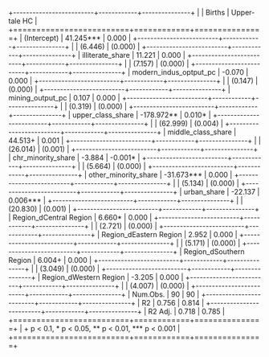 
+-------------------------+------------+---------------+
|                         | Births     | Upper-tale HC |
+=========================+============+===============+
| (Intercept)             | 41.245***  | 0.000         |
+-------------------------+------------+---------------+
|                         | (6.446)    | (0.000)       |
+-------------------------+------------+---------------+
| illiterate_share        | 11.221     | 0.000         |
+-------------------------+------------+---------------+
|                         | (7.157)    | (0.000)       |
+-------------------------+------------+---------------+
| modern_indus_optput_pc  | -0.070     | 0.000         |
+-------------------------+------------+---------------+
|                         | (0.147)    | (0.000)       |
+-------------------------+------------+---------------+
| mining_output_pc        | 0.107      | 0.000         |
+-------------------------+------------+---------------+
|                         | (0.319)    | (0.000)       |
+-------------------------+------------+---------------+
| upper_class_share       | -178.972** | 0.010*        |
+-------------------------+------------+---------------+
|                         | (62.999)   | (0.004)       |
+-------------------------+------------+---------------+
| middle_class_share      | 44.513+    | 0.001         |
+-------------------------+------------+---------------+
|                         | (26.014)   | (0.001)       |
+-------------------------+------------+---------------+
| chr_minority_share      | -3.884     | -0.001*       |
+-------------------------+------------+---------------+
|                         | (5.664)    | (0.000)       |
+-------------------------+------------+---------------+
| other_minority_share    | -31.673*** | 0.000         |
+-------------------------+------------+---------------+
|                         | (5.134)    | (0.000)       |
+-------------------------+------------+---------------+
| urban_share             | -22.137    | 0.006***      |
+-------------------------+------------+---------------+
|                         | (20.830)   | (0.001)       |
+-------------------------+------------+---------------+
| Region_dCentral Region  | 6.660*     | 0.000         |
+-------------------------+------------+---------------+
|                         | (2.721)    | (0.000)       |
+-------------------------+------------+---------------+
| Region_dEastern Region  | 2.952      | 0.000         |
+-------------------------+------------+---------------+
|                         | (5.171)    | (0.000)       |
+-------------------------+------------+---------------+
| Region_dSouthern Region | 6.004+     | 0.000         |
+-------------------------+------------+---------------+
|                         | (3.049)    | (0.000)       |
+-------------------------+------------+---------------+
| Region_dWestern Region  | -3.205     | 0.000         |
+-------------------------+------------+---------------+
|                         | (4.007)    | (0.000)       |
+-------------------------+------------+---------------+
| Num.Obs.                | 90         | 90            |
+-------------------------+------------+---------------+
| R2                      | 0.756      | 0.814         |
+-------------------------+------------+---------------+
| R2 Adj.                 | 0.718      | 0.785         |
+=========================+============+===============+
| + p < 0.1, * p < 0.05, ** p < 0.01, *** p < 0.001    |
+=========================+============+===============+
